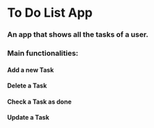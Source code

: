 # To Do List App

### An app that shows all the tasks of a user.

### Main functionalities:

#### Add a new Task
#### Delete a Task
#### Check a Task as done
#### Update a Task